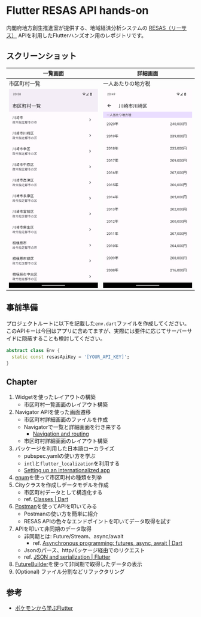 # Flutter RESAS API hands-on

内閣府地方創生推進室が提供する、地域経済分析システムの [RESAS（リーサス）](https://resas.go.jp/#/13/13101) APIを利用したFlutterハンズオン用のレポジトリです。

## スクリーンショット

| 一覧画面 | 詳細画面 |
| --- | --- |
| 市区町村一覧 | 一人あたりの地方税 |
| ![](./screenshot/list.png) | ![](./screenshot/detail.png) |

## 事前準備

プロジェクトルートに以下を記載した`env.dart`ファイルを作成してください。
このAPIキーは今回はアプリに含めてますが、実際には要件に応じてサーバーサイドに隠蔽することも検討してください。

```dart
abstract class Env {
  static const resasApiKey = '[YOUR_API_KEY]';
}

```

## Chapter

1. Widgetを使ったレイアウトの構築
    - 市区町村一覧画面のレイアウト構築
1. Navigator APIを使った画面遷移
    - 市区町村詳細画面のファイルを作成
    - Navigatorで一覧と詳細画面を行き来する
      - [Navigation and routing](https://docs.flutter.dev/ui/navigation)
    - 市区町村詳細画面のレイアウト構築
1. パッケージを利用した日本語ローカライズ
    - pubspec.yamlの使い方を学ぶ
    - `intl`と`flutter_localization`を利用する
    - [Setting up an internation­alized app](https://docs.flutter.dev/ui/accessibility-and-internationalization/internationalization#setting-up)
1. [enum](https://dart.dev/language/enums)を使って市区町村の種類を列挙
1. Cityクラスを作成しデータモデルを作成
    - 市区町村データとして構造化する
    - ref. [Classes | Dart](https://dart.dev/language/classes)
1. [Postman](https://www.postman.com/)を使ってAPIを叩いてみる
    - Postmanの使い方を簡単に紹介
    - RESAS APIの色々なエンドポイントを叩いてデータ取得を試す
1. APIを叩いて非同期のデータ取得
    - 非同期とは: Future/Stream、async/await
      - ref. [Asynchronous programming: futures, async, await | Dart](https://dart.dev/codelabs/async-await)
    - Jsonのパース、httpパッケージ経由でのリクエスト
    - ref. [JSON and serialization | Flutter](https://docs.flutter.dev/data-and-backend/serialization/json)
1. [FutureBuilder](https://api.flutter.dev/flutter/widgets/FutureBuilder-class.html)を使って非同期で取得したデータの表示
1. (Optional) ファイル分割などリファクタリング

## 参考

- [ポケモンから学ぶFlutter](https://zenn.dev/sugitlab/books/flutter_poke_app_handson)
